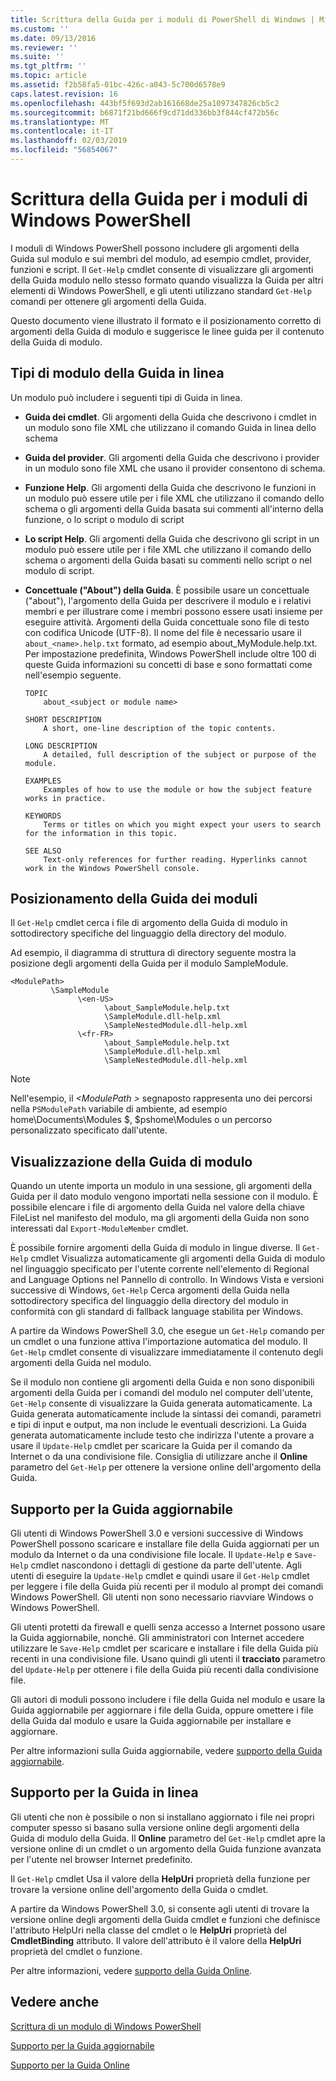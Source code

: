 ```yaml
---
title: Scrittura della Guida per i moduli di PowerShell di Windows | Microsoft Docs
ms.custom: ''
ms.date: 09/13/2016
ms.reviewer: ''
ms.suite: ''
ms.tgt_pltfrm: ''
ms.topic: article
ms.assetid: f2b58fa5-01bc-426c-a043-5c700d6578e9
caps.latest.revision: 16
ms.openlocfilehash: 443bf5f693d2ab161668de25a1097347826cb5c2
ms.sourcegitcommit: b6871f21bd666f9cd71dd336bb3f844cf472b56c
ms.translationtype: MT
ms.contentlocale: it-IT
ms.lasthandoff: 02/03/2019
ms.locfileid: "56854067"
---
```

# <a name="writing-help-for-windows-powershell-modules"></a>Scrittura della Guida per i moduli di Windows PowerShell

I moduli di Windows PowerShell possono includere gli argomenti della Guida sul modulo e sui membri del modulo, ad esempio cmdlet, provider, funzioni e script. Il `Get-Help` cmdlet consente di visualizzare gli argomenti della Guida modulo nello stesso formato quando visualizza la Guida per altri elementi di Windows PowerShell, e gli utenti utilizzano standard `Get-Help` comandi per ottenere gli argomenti della Guida.

Questo documento viene illustrato il formato e il posizionamento corretto di argomenti della Guida di modulo e suggerisce le linee guida per il contenuto della Guida di modulo.

## <a name="types-of-module-help"></a>Tipi di modulo della Guida in linea

Un modulo può includere i seguenti tipi di Guida in linea.

- **Guida dei cmdlet**. Gli argomenti della Guida che descrivono i cmdlet in un modulo sono file XML che utilizzano il comando Guida in linea dello schema

- **Guida del provider**. Gli argomenti della Guida che descrivono i provider in un modulo sono file XML che usano il provider consentono di schema.

- **Funzione Help**. Gli argomenti della Guida che descrivono le funzioni in un modulo può essere utile per i file XML che utilizzano il comando dello schema o gli argomenti della Guida basata sui commenti all'interno della funzione, o lo script o modulo di script

- **Lo script Help**. Gli argomenti della Guida che descrivono gli script in un modulo può essere utile per i file XML che utilizzano il comando dello schema o argomenti della Guida basati su commenti nello script o nel modulo di script.

- **Concettuale ("About") della Guida**. È possibile usare un concettuale ("about"), l'argomento della Guida per descrivere il modulo e i relativi membri e per illustrare come i membri possono essere usati insieme per eseguire attività. Argomenti della Guida concettuale sono file di testo con codifica Unicode (UTF-8). Il nome del file è necessario usare il `about_<name>.help.txt` formato, ad esempio about_MyModule.help.txt. Per impostazione predefinita, Windows PowerShell include oltre 100 di queste Guida informazioni su concetti di base e sono formattati come nell'esempio seguente.

  ```
  TOPIC
      about_<subject or module name>

  SHORT DESCRIPTION
      A short, one-line description of the topic contents.

  LONG DESCRIPTION
      A detailed, full description of the subject or purpose of the module.

  EXAMPLES
      Examples of how to use the module or how the subject feature works in practice.

  KEYWORDS
      Terms or titles on which you might expect your users to search for the information in this topic.

  SEE ALSO
      Text-only references for further reading. Hyperlinks cannot work in the Windows PowerShell console.

  ```

## <a name="placement-of-module-help"></a>Posizionamento della Guida dei moduli

Il `Get-Help` cmdlet cerca i file di argomento della Guida di modulo in sottodirectory specifiche del linguaggio della directory del modulo.

Ad esempio, il diagramma di struttura di directory seguente mostra la posizione degli argomenti della Guida per il modulo SampleModule.

```
<ModulePath>
         \SampleModule
               \<en-US>
                     \about_SampleModule.help.txt
                     \SampleModule.dll-help.xml
                     \SampleNestedModule.dll-help.xml
               \<fr-FR>
                     \about_SampleModule.help.txt
                     \SampleModule.dll-help.xml
                     \SampleNestedModule.dll-help.xml

```

> [!NOTE]
> Nell'esempio, il  *\<ModulePath >* segnaposto rappresenta uno dei percorsi nella `PSModulePath` variabile di ambiente, ad esempio home\Documents\Modules $, $pshome\Modules o un percorso personalizzato specificato dall'utente.

## <a name="getting-module-help"></a>Visualizzazione della Guida di modulo

Quando un utente importa un modulo in una sessione, gli argomenti della Guida per il dato modulo vengono importati nella sessione con il modulo. È possibile elencare i file di argomento della Guida nel valore della chiave FileList nel manifesto del modulo, ma gli argomenti della Guida non sono interessati dal `Export-ModuleMember` cmdlet.

È possibile fornire argomenti della Guida di modulo in lingue diverse. Il `Get-Help` cmdlet Visualizza automaticamente gli argomenti della Guida di modulo nel linguaggio specificato per l'utente corrente nell'elemento di Regional and Language Options nel Pannello di controllo. In Windows Vista e versioni successive di Windows, `Get-Help` Cerca argomenti della Guida nella sottodirectory specifica del linguaggio della directory del modulo in conformità con gli standard di fallback language stabilita per Windows.

A partire da Windows PowerShell 3.0, che esegue un `Get-Help` comando per un cmdlet o una funzione attiva l'importazione automatica del modulo. Il `Get-Help` cmdlet consente di visualizzare immediatamente il contenuto degli argomenti della Guida nel modulo.

Se il modulo non contiene gli argomenti della Guida e non sono disponibili argomenti della Guida per i comandi del modulo nel computer dell'utente, `Get-Help` consente di visualizzare la Guida generata automaticamente. La Guida generata automaticamente include la sintassi dei comandi, parametri e tipi di input e output, ma non include le eventuali descrizioni. La Guida generata automaticamente include testo che indirizza l'utente a provare a usare il `Update-Help` cmdlet per scaricare la Guida per il comando da Internet o da una condivisione file. Consiglia di utilizzare anche il **Online** parametro del `Get-Help` per ottenere la versione online dell'argomento della Guida.

## <a name="supporting-updatable-help"></a>Supporto per la Guida aggiornabile

Gli utenti di Windows PowerShell 3.0 e versioni successive di Windows PowerShell possono scaricare e installare file della Guida aggiornati per un modulo da Internet o da una condivisione file locale. Il `Update-Help` e `Save-Help` cmdlet nascondono i dettagli di gestione da parte dell'utente. Agli utenti di eseguire la `Update-Help` cmdlet e quindi usare il `Get-Help` cmdlet per leggere i file della Guida più recenti per il modulo al prompt dei comandi Windows PowerShell. Gli utenti non sono necessario riavviare Windows o Windows PowerShell.

Gli utenti protetti da firewall e quelli senza accesso a Internet possono usare la Guida aggiornabile, nonché. Gli amministratori con Internet accedere utilizzare le `Save-Help` cmdlet per scaricare e installare i file della Guida più recenti in una condivisione file. Usano quindi gli utenti il **tracciato** parametro del `Update-Help` per ottenere i file della Guida più recenti dalla condivisione file.

Gli autori di moduli possono includere i file della Guida nel modulo e usare la Guida aggiornabile per aggiornare i file della Guida, oppure omettere i file della Guida dal modulo e usare la Guida aggiornabile per installare e aggiornare.

Per altre informazioni sulla Guida aggiornabile, vedere [supporto della Guida aggiornabile](./supporting-updatable-help.md).

## <a name="supporting-online-help"></a>Supporto per la Guida in linea

Gli utenti che non è possibile o non si installano aggiornato i file nei propri computer spesso si basano sulla versione online degli argomenti della Guida di modulo della Guida. Il **Online** parametro del `Get-Help` cmdlet apre la versione online di un cmdlet o un argomento della Guida funzione avanzata per l'utente nel browser Internet predefinito.

Il `Get-Help` cmdlet Usa il valore della **HelpUri** proprietà della funzione per trovare la versione online dell'argomento della Guida o cmdlet.

A partire da Windows PowerShell 3.0, si consente agli utenti di trovare la versione online degli argomenti della Guida cmdlet e funzioni che definisce l'attributo HelpUri nella classe del cmdlet o le **HelpUri** proprietà del **CmdletBinding** attributo. Il valore dell'attributo è il valore della **HelpUri** proprietà del cmdlet o funzione.

Per altre informazioni, vedere [supporto della Guida Online](./supporting-online-help.md).

## <a name="see-also"></a>Vedere anche

[Scrittura di un modulo di Windows PowerShell](./writing-a-windows-powershell-module.md)

[Supporto per la Guida aggiornabile](./supporting-updatable-help.md)

[Supporto per la Guida Online](./supporting-online-help.md)